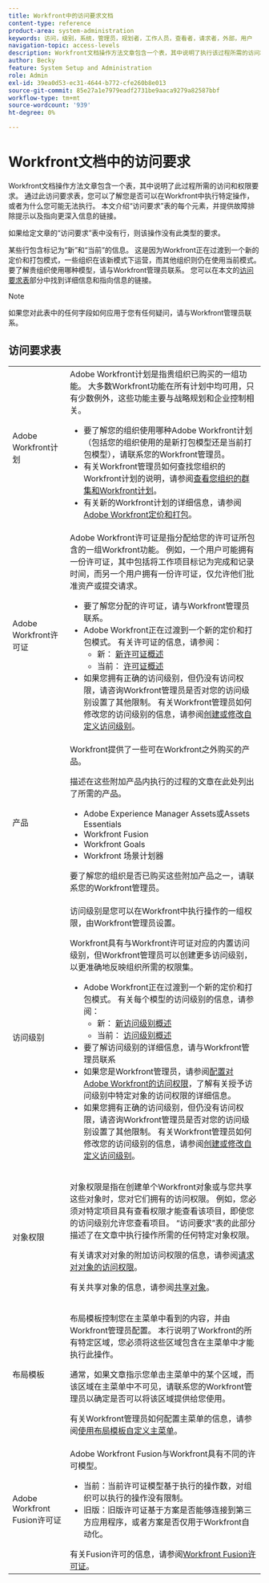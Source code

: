 ```yaml
---
title: Workfront中的访问要求文档
content-type: reference
product-area: system-administration
keywords: 访问，级别，系统，管理员，规划者，工作人员，查看者，请求者，外部，用户
navigation-topic: access-levels
description: Workfront文档操作方法文章包含一个表，其中说明了执行该过程所需的访问和权限。 本文更详细地说明了访问要求表，并包含更多信息的链接。
author: Becky
feature: System Setup and Administration
role: Admin
exl-id: 39ea0d53-ec31-4644-b772-cfe260b8e013
source-git-commit: 85e27a1e7979eadf2731be9aaca9279a82587bbf
workflow-type: tm+mt
source-wordcount: '939'
ht-degree: 0%

---
```


# Workfront文档中的访问要求

Workfront文档操作方法文章包含一个表，其中说明了此过程所需的访问和权限要求。 通过此访问要求表，您可以了解您是否可以在Workfront中执行特定操作，或者为什么您可能无法执行。 本文介绍“访问要求”表的每个元素，并提供故障排除提示以及指向更深入信息的链接。

如果给定文章的“访问要求”表中没有行，则该操作没有此类型的要求。

某些行包含标记为“新”和“当前”的信息。 这是因为Workfront正在过渡到一个新的定价和打包模式，一些组织在该新模式下运营，而其他组织则仍在使用当前模式。 要了解贵组织使用哪种模型，请与Workfront管理员联系。 您可以在本文的[访问要求表](#the-access-requirements-table)部分中找到详细信息和指向信息的链接。

>[!NOTE]
>
>如果您对此表中的任何字段如何应用于您有任何疑问，请与Workfront管理员联系。

## 访问要求表

<table style="table-layout:auto"> 
 <col> 
 <col> 
 <tbody> 
  <tr> 
   <td role="rowheader">Adobe Workfront计划</td> 
   <td> Adobe Workfront计划是指贵组织已购买的一组功能。 大多数Workfront功能在所有计划中均可用，只有少数例外，这些功能主要与战略规划和企业控制相关。 
   <ul><li>要了解您的组织使用哪种Adobe Workfront计划（包括您的组织使用的是新打包模型还是当前打包模型），请联系您的Workfront管理员。</li>
   <li>有关Workfront管理员如何查找您组织的Workfront计划的说明，请参阅<a href="/help/quicksilver/administration-and-setup/get-started-wf-administration/firewall-overview.md#view-your-organizations-cluster-and-workfront-plan" class="MCXref xref">查看您组织的群集和Workfront计划</a>。</li><li>有关新的Workfront计划的详细信息，请参阅<a href="https://business.adobe.com/products/workfront/pricing.html">Adobe Workfront定价和打包</a>。</li></ul> </td> 
  </tr> 
  <tr> 
   <td role="rowheader">Adobe Workfront许可证</td> 
   <td> Adobe Workfront许可证是指分配给您的许可证所包含的一组Workfront功能。 例如，一个用户可能拥有一份许可证，其中包括将工作项目标记为完成和记录时间，而另一个用户拥有一份许可证，仅允许他们批准资产或提交请求。 <p> 
   <ul>
   <li>要了解您分配的许可证，请与Workfront管理员联系。</li>
   <li>Adobe Workfront正在过渡到一个新的定价和打包模式。 有关许可证的信息，请参阅：
   <ul>
   <li>新： <a href="/help/quicksilver/administration-and-setup/add-users/how-access-levels-work/licenses-overview.md" class="MCXref xref">新许可证概述</a></li>
   <li>当前： <a href="/help/quicksilver/administration-and-setup/add-users/access-levels-and-object-permissions/wf-licenses.md" class="MCXref xref">许可证概述</a></li></ul></li>
   <li>如果您拥有正确的访问级别，但仍没有访问权限，请咨询Workfront管理员是否对您的访问级别设置了其他限制。 有关Workfront管理员如何修改您的访问级别的信息，请参阅<a href="/help/quicksilver/administration-and-setup/get-started-wf-administration/firewall-overview.md#view-your-organizations-cluster-and-workfront-plan" class="MCXref xref">创建或修改自定义访问级别</a>。
   </ul>
      </p> </td> 
  </tr> 
  <tr> 
   <td role="rowheader">产品</td> 
   <td>Workfront提供了一些可在Workfront之外购买的产品。
   <p>描述在这些附加产品内执行的过程的文章在此处列出了所需的产品。</p>
   <ul>
   <li>Adobe Experience Manager Assets或Assets Essentials </li>
   <li>Workfront Fusion</li>
   <li>Workfront Goals</li>
   <li>Workfront 场景计划器</li>
   </ul>
   <p>要了解您的组织是否已购买这些附加产品之一，请联系您的Workfront管理员。</p></td> 
  </tr> 
  <tr> 
   <td role="rowheader">访问级别</td> 
   <td> 访问级别是您可以在Workfront中执行操作的一组权限，由Workfront管理员设置。 <p>Workfront具有与Workfront许可证对应的内置访问级别，但Workfront管理员可以创建更多访问级别，以更准确地反映组织所需的权限集。</p>
   <ul>
    <li>Adobe Workfront正在过渡到一个新的定价和打包模式。 有关每个模型的访问级别的信息，请参阅：
   <ul>
   <li>新： <a href="/help/quicksilver/administration-and-setup/add-users/how-access-levels-work/access-level-overview.md" class="MCXref xref">新访问级别概述</a></li>
   <li>当前： <a href="/help/quicksilver/administration-and-setup/add-users/access-levels-and-object-permissions/access-levels-overview.md" class="MCXref xref">访问级别概述</a></li></ul></li>
    <li>要了解访问级别的详细信息，请与Workfront管理员联系</li>
    <li>如果您是Workfront管理员，请参阅<a href="/help/quicksilver/administration-and-setup/add-users/configure-and-grant-access/configure-access.md" class="MCXref xref">配置对Adobe Workfront的访问权限</a>，了解有关授予访问级别中特定对象的访问权限的详细信息。</li>  
   <li>如果您拥有正确的访问级别，但仍没有访问权限，请咨询Workfront管理员是否对您的访问级别设置了其他限制。 有关Workfront管理员如何修改您的访问级别的信息，请参阅<a href="/help/quicksilver/administration-and-setup/add-users/configure-and-grant-access/create-modify-access-levels.md" class="MCXref xref">创建或修改自定义访问级别</a>。</li>
    </td>
  </tr> 
  <tr> 
   <td role="rowheader">对象权限</td> 
   <td><p>对象权限是指在创建单个Workfront对象或与您共享这些对象时，您对它们拥有的访问权限。 例如，您必须对特定项目具有查看权限才能查看该项目，即使您的访问级别允许您查看项目。 “访问要求”表的此部分描述了在文章中执行操作所需的任何特定对象权限。</p>
   <p>有关请求对对象的附加访问权限的信息，请参阅<a href="/help/quicksilver/workfront-basics/grant-and-request-access-to-objects/request-access.md" class="MCXref xref">请求对对象的访问权限</a>。</p><p>有关共享对象的信息，请参阅<a href="/help/quicksilver/workfront-basics/grant-and-request-access-to-objects/share-an-object.md" class="MCXref xref">共享对象</a>。</p></td> 
  </tr> 
  <tr> 
   <td role="rowheader">布局模板</td> 
   <td><p>布局模板控制您在主菜单中看到的内容，并由Workfront管理员配置。 本行说明了Workfront的所有特定区域，您必须将这些区域包含在主菜单中才能执行此操作。</p><p>通常，如果文章指示您单击主菜单中的某个区域，而该区域在主菜单中不可见，请联系您的Workfront管理员以确定是否可以将该区域提供给您使用。</p><p>
   有关Workfront管理员如何配置主菜单的信息，请参阅<a href="/help/quicksilver/administration-and-setup/customize-workfront/use-layout-templates/customize-main-menu.md" class="MCXref xref">使用布局模板自定义主菜单</a>。</p>
   </td> 
  </tr> 
  <tr> 
   <td role="rowheader">Adobe Workfront Fusion许可证</td> 
   <td>Adobe Workfront Fusion与Workfront具有不同的许可模型。 
   <ul><li>当前：当前许可证模型基于执行的操作数，对组织可以执行的操作没有限制。 </li>
   <li>旧版：旧版许可证基于方案是否能够连接到第三方应用程序，或者方案是否仅用于Workfront自动化。 </li>
   </ul>
   有关Fusion许可的信息，请参阅<a href="/help/quicksilver/workfront-fusion/get-started/license-automation-vs-integration.md" class="MCXref xref">Workfront Fusion许可证</a>。
   </td> 
  </tr> 
 </tbody> 
</table>
